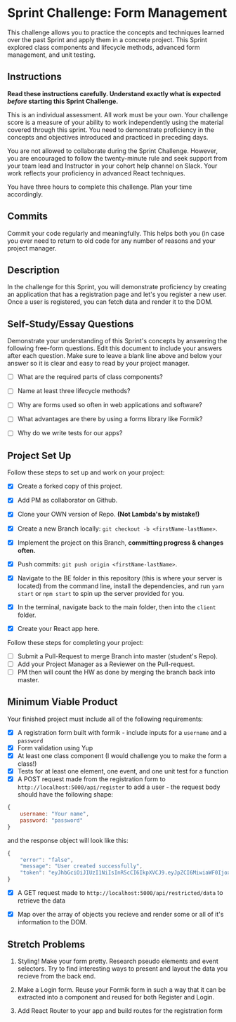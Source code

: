 # Sprint Challenge: Form Management

This challenge allows you to practice the concepts and techniques learned over the past Sprint and apply them in a concrete project. This Sprint explored class components and lifecycle methods, advanced form management, and unit testing.

## Instructions

**Read these instructions carefully. Understand exactly what is expected _before_ starting this Sprint Challenge.**

This is an individual assessment. All work must be your own. Your challenge score is a measure of your ability to work independently using the material covered through this sprint. You need to demonstrate proficiency in the concepts and objectives introduced and practiced in preceding days.

You are not allowed to collaborate during the Sprint Challenge. However, you are encouraged to follow the twenty-minute rule and seek support from your team lead and Instructor in your cohort help channel on Slack. Your work reflects your proficiency in advanced React techniques.

You have three hours to complete this challenge. Plan your time accordingly.

## Commits

Commit your code regularly and meaningfully. This helps both you (in case you ever need to return to old code for any number of reasons and your project manager.

## Description

In the challenge for this Sprint, you will demonstrate proficiency by creating an application that has a registration page and let's you register a new user. Once a user is registered, you can fetch data and render it to the DOM.

## Self-Study/Essay Questions

Demonstrate your understanding of this Sprint's concepts by answering the following free-form questions. Edit this document to include your answers after each question. Make sure to leave a blank line above and below your answer so it is clear and easy to read by your project manager.

- [ ] What are the required parts of class components?

- [ ] Name at least three lifecycle methods?

- [ ] Why are forms used so often in web applications and software?

- [ ] What advantages are there by using a forms library like Formik?

- [ ] Why do we write tests for our apps?

## Project Set Up

Follow these steps to set up and work on your project:

- [x] Create a forked copy of this project.
- [x] Add PM as collaborator on Github.
- [x] Clone your OWN version of Repo. **(Not Lambda's by mistake!)**
- [x] Create a new Branch locally: `git checkout -b <firstName-lastName>`.

- [x] Implement the project on this Branch, **committing progress & changes often.**
- [x] Push commits: `git push origin <firstName-lastName>`.
- [x] Navigate to the BE folder in this repository (this is where your server is located) from the command line, install the dependencies, and run `yarn start` or `npm start` to spin up the server provided for you.
- [x] In the terminal, navigate back to the main folder, then into the `client` folder.
- [x] Create your React app here.

Follow these steps for completing your project:

- [ ] Submit a Pull-Request to merge <firstName-lastName> Branch into master (student's Repo).
- [ ] Add your Project Manager as a Reviewer on the Pull-request.
- [ ] PM then will count the HW as done by merging the branch back into master.

## Minimum Viable Product

Your finished project must include all of the following requirements:

- [x] A registration form built with formik - include inputs for a `username` and a `password`
- [x] Form validation using Yup
- [x] At least one class component (I would challenge you to make the form a class!)
- [x] Tests for at least one element, one event, and one unit test for a function
- [x] A POST request made from the registration form to `http://localhost:5000/api/register` to add a user - the request body should have the following shape:

```js
{
    username: "Your name",
    password: "password"
}
```

and the response object will look like this:

```js
{
    "error": "false",
    "message": "User created successfully",
    "token": "eyJhbGciOiJIUzI1NiIsInR5cCI6IkpXVCJ9.eyJpZCI6MiwiaWF0IjoxNTYzNDc2NTc0LCJleHAiOjE1NjM0ODAxNzR9.pIkjFgRRbrrg8j38YGiWpMlw0wgTWRfZmIIMAeFLQcw"
}
```

- [x] A GET request made to `http://localhost:5000/api/restricted/data` to retrieve the data

- [x] Map over the array of objects you recieve and render some or all of it's information to the DOM.

## Stretch Problems

1. Styling! Make your form pretty. Research pseudo elements and event selectors. Try to find interesting ways to present and layout the data you recieve from the back end.

1. Make a Login form. Reuse your Formik form in such a way that it can be extracted into a component and reused for both Register and Login.

1. Add React Router to your app and build routes for the registration form
